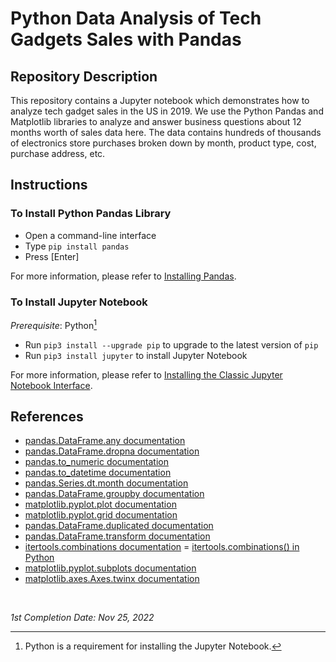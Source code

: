 <!-- README file for YouTube tutorials -->
<!-- [YouTube](https://youtu.be/eMOA1pPVUc4) -->

# Python Data Analysis of Tech Gadgets Sales with Pandas

## Repository Description

This repository contains a Jupyter notebook which demonstrates how to analyze tech gadget sales in the US in 2019. We use the Python Pandas and Matplotlib libraries to analyze and answer business questions about 12 months worth of sales data here. The data contains hundreds of thousands of electronics store purchases broken down by month, product type, cost, purchase address, etc.

## Instructions

### To Install Python Pandas Library

- Open a command-line interface
- Type `pip install pandas`
- Press [Enter]

For more information, please refer to [Installing Pandas](https://pandas.pydata.org/pandas-docs/stable/getting_started/install.html#installing-pandas).

### To Install Jupyter Notebook

*Prerequisite*: Python[^note]

- Run `pip3 install --upgrade pip` to upgrade to the latest version of `pip`
- Run `pip3 install jupyter` to install Jupyter Notebook

For more information, please refer to [Installing the Classic Jupyter Notebook Interface](https://docs.jupyter.org/en/latest/install/notebook-classic.html#installing-the-classic-jupyter-notebook-interface).

[^note]: Python is a requirement for installing the Jupyter Notebook.

## References

- [pandas.DataFrame.any documentation](https://pandas.pydata.org/pandas-docs/stable/reference/api/pandas.DataFrame.any.html)
- [pandas.DataFrame.dropna documentation](https://pandas.pydata.org/docs/reference/api/pandas.DataFrame.dropna.html)
- [pandas.to_numeric documentation](https://pandas.pydata.org/docs/reference/api/pandas.to_numeric.html)
- [pandas.to_datetime documentation](https://pandas.pydata.org/docs/reference/api/pandas.to_datetime.html)
- [pandas.Series.dt.month documentation](https://pandas.pydata.org/docs/reference/api/pandas.Series.dt.month.html)
- [pandas.DataFrame.groupby documentation](https://pandas.pydata.org/pandas-docs/stable/reference/api/pandas.DataFrame.groupby.html)
- [matplotlib.pyplot.plot documentation](https://matplotlib.org/stable/api/_as_gen/matplotlib.pyplot.plot.html)
- [matplotlib.pyplot.grid documentation](https://matplotlib.org/stable/api/_as_gen/matplotlib.pyplot.grid.html)
- [pandas.DataFrame.duplicated documentation](https://pandas.pydata.org/pandas-docs/stable/reference/api/pandas.DataFrame.duplicated.html)
- [pandas.DataFrame.transform documentation](https://pandas.pydata.org/pandas-docs/stable/reference/api/pandas.DataFrame.transform.html)
- [itertools.combinations documentation](https://docs.python.org/3/library/itertools.html#itertools.combinations)
= [itertools.combinations() in Python](https://www.codespeedy.com/itertools-combinations-in-python/)
- [matplotlib.pyplot.subplots documentation](https://matplotlib.org/stable/api/_as_gen/matplotlib.pyplot.subplots.html)
- [matplotlib.axes.Axes.twinx documentation](https://matplotlib.org/stable/api/_as_gen/matplotlib.axes.Axes.twinx.html)

<br>

*1st Completion Date: Nov 25, 2022*
